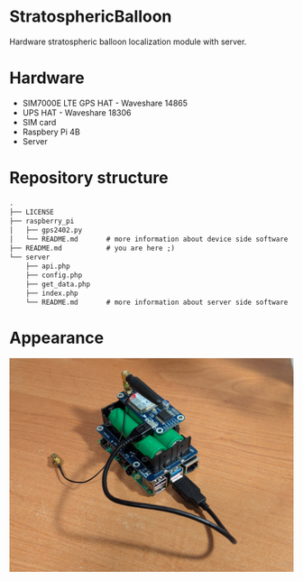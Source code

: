 # StratosphericBalloon
Hardware stratospheric balloon localization module with server. 

# Hardware
- SIM7000E LTE GPS HAT - Waveshare 14865 
- UPS HAT - Waveshare 18306
- SIM card
- Raspbery Pi 4B
- Server

# Repository structure
```
.
├── LICENSE
├── raspberry_pi
│   ├── gps2402.py
│   └── README.md       # more information about device side software
├── README.md           # you are here ;)
└── server
    ├── api.php
    ├── config.php
    ├── get_data.php
    ├── index.php
    └── README.md       # more information about server side software
```

# Appearance
![raspberryPi](images/raspberryPi.jpg)